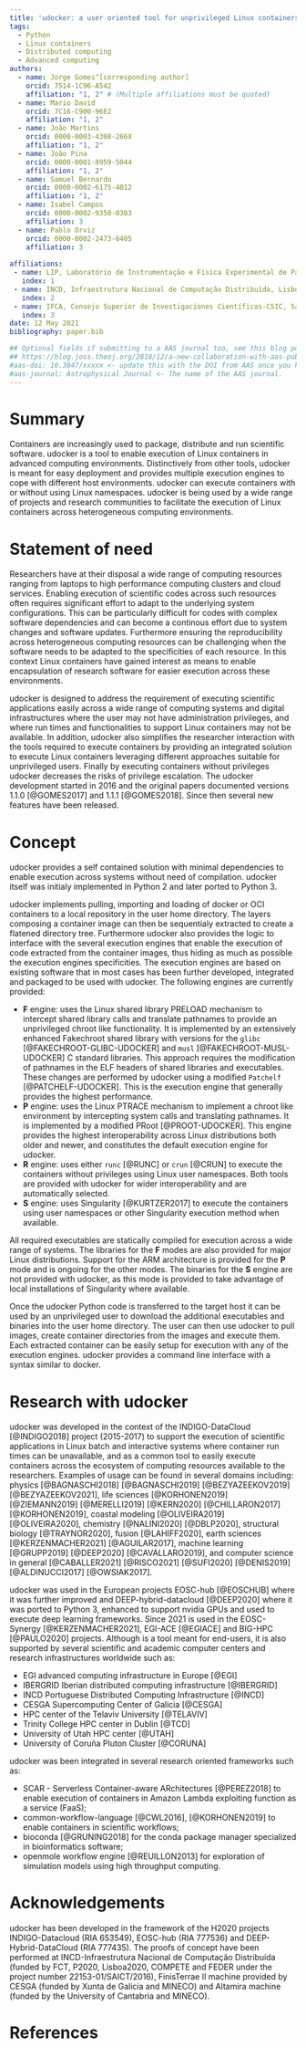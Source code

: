 ```yaml
---
title: 'udocker: a user oriented tool for unprivileged Linux containers'
tags:
  - Python
  - Linux containers
  - Distributed computing
  - Advanced computing
authors:
  - name: Jorge Gomes^[corresponding author]
    orcid: 7514-1C96-A542
    affiliation: "1, 2" # (Multiple affiliations must be quoted)
  - name: Mario David
    orcid: 7C16-C900-96E2
    affiliation: "1, 2"
  - name: João Martins
    orcid: 0000-0003-4308-266X
    affiliation: "1, 2"
  - name: João Pina
    orcid: 0000-0001-8959-5044
    affiliation: "1, 2" 
  - name: Samuel Bernardo
    orcid: 0000-0002-6175-4012
    affiliation: "1, 2"
  - name: Isabel Campos
    orcid: 0000-0002-9350-0383
    affiliation: 3
  - name: Pablo Orviz
    orcid: 0000-0002-2473-6405
    affiliation: 3
    
affiliations:
 - name: LIP, Laboratório de Instrumentação e Física Experimental de Partículas, Lisboa, Portugal
   index: 1
 - name: INCD, Infraestrutura Nacional de Computação Distribuída, Lisboa, Portugal
   index: 2
 - name: IFCA, Consejo Superior de Investigaciones Científicas-CSIC, Santander, Spain
   index: 3
date: 12 May 2021
bibliography: paper.bib

## Optional fields if submitting to a AAS journal too, see this blog post:
## https://blog.joss.theoj.org/2018/12/a-new-collaboration-with-aas-publishing
#aas-doi: 10.3847/xxxxx <- update this with the DOI from AAS once you know it.
#aas-journal: Astrophysical Journal <- The name of the AAS journal.
---
```


# Summary

Containers are increasingly used to package, distribute and run scientific software. 
udocker is a tool to enable execution of Linux containers in advanced computing
environments. Distinctively from other tools, udocker is meant for easy deployment
and provides multiple execution engines to cope with different host environments. 
udocker can execute containers with or without using Linux namespaces. udocker is 
being used by a wide range of projects and research communities to facilitate the 
execution of Linux containers across heterogeneous computing environments.

# Statement of need

Researchers have at their disposal a wide range of computing resources ranging
from laptops to high performance computing clusters and cloud services. Enabling 
execution of scientific codes across such resources often requires significant 
effort to adapt to the underlying system configurations. This can be particularly
difficult for codes with complex software dependencies and can become a continous 
effort due to system changes and software updates. Furthermore ensuring the 
reproducibility across heterogeneous computing resources can be challenging when 
the software needs to be adapted to the specificities of each resource. In this 
context Linux containers have gained interest as means to enable encapsulation of 
research software for easier execution across these environments.

udocker is designed to address the requirement of executing scientific 
applications easily across a wide range of computing systems and digital 
infrastructures where the user may not have administration privileges, and
where run times and functionalities to support Linux containers may not be
available. 
In addition, udocker also simplifies the researcher interaction with the tools 
required to execute containers by providing an integrated solution to execute 
Linux containers leveraging different approaches suitable for unprivileged
users. Finally by executing containers without privileges udocker decreases the 
risks of privilege escalation. The udocker development started in 2016 and 
the original papers documented versions 1.1.0 [@GOMES2017] and 1.1.1 [@GOMES2018].
Since then several new features have been released.

# Concept
udocker provides a self contained solution with minimal dependencies to enable
execution across systems without need of compilation. udocker itself was 
initialy implemented in Python 2 and later ported to Python 3.

udocker implements pulling, importing and loading of docker or OCI containers to 
a local repository in the user home directory. The layers composing a container 
image can then be sequentialy extracted to create a flatened directory tree.
Furthermore udocker also provides the logic to interface with the several 
execution engines that enable the execution of code extracted from the container 
images, thus hiding as much as possible the execution engines specificities.
The execution engines are based on existing software that in most cases has been
further developed, integrated and packaged to be used with udocker. The following
engines are currently provided:

* **F** engine: uses the Linux shared library PRELOAD mechanism to intercept
  shared library calls and translate pathnames to provide an unprivileged chroot 
  like functionality. It is implemented by an extensively enhanced Fakechroot 
  shared library with versions for the `glibc` [@FAKECHROOT-GLIBC-UDOCKER] 
  and `musl` [@FAKECHROOT-MUSL-UDOCKER] C standard libraries. 
  This approach requires the modification of pathnames in the ELF headers of 
  shared libraries and executables. These changes are performed by udocker using 
  a modified `Patchelf` [@PATCHELF-UDOCKER]. This is the 
  execution engine that generally provides the highest performance. 
* **P** engine: uses the Linux PTRACE mechanism to implement a chroot like 
  environment by intercepting system calls and translating pathnames. It is 
  implemented by a modified PRoot [@PROOT-UDOCKER]. This 
  engine provides the highest interoperability across Linux distributions both 
  older and newer, and constitutes the default execution engine for udocker. 
* **R** engine: uses either `runc` [@RUNC] or `crun` [@CRUN] to execute the 
  containers without privileges using Linux user namespaces. Both tools are 
  provided with udocker for wider interoperability and are automatically selected.
* **S** engine: uses Singularity [@KURTZER2017] to execute the containers using 
  user namespaces or other Singularity execution method when available. 
  
All required executables are statically compiled for execution across a
wide range of systems. The libraries for the **F** modes are also provided
for major Linux distributions. Support for the ARM architecture is provided 
for the **P** mode and is ongoing for the other modes. The binaries for the 
**S** engine are not provided with udocker, as this mode is provided to take 
advantage of local installations of Singularity where available.

Once the udocker Python code is transferred to the target host it can be 
used by an unprivileged user to download the additional executables and 
binaries into the user home directory. The user can then use udocker to 
pull images, create container directories from the images and execute them. 
Each extracted container can be easily setup for execution with any of the 
execution engines. udocker provides a command line interface with a syntax 
similar to docker.

# Research with udocker
udocker was developed in the context of the INDIGO-DataCloud [@INDIGO2018] project 
(2015-2017) to support the execution of scientific applications in Linux batch 
and interactive systems where container run times can be unavailable, and as a 
common tool to easily execute containers across the ecosystem of computing 
resources available to the researchers. Examples of usage can be found in
several domains including:
physics [@BAGNASCHI2018] [@BAGNASCHI2019] [@BEZYAZEEKOV2019] [@BEZYAZEEKOV2021],
life sciences [@KORHONEN2019] [@ZIEMANN2019] [@MERELLI2019] [@KERN2020] [@CHILLARON2017] [@KORHONEN2019], 
coastal modeling [@OLIVEIRA2019] [@OLIVEIRA2020], 
chemistry [@NALINI2020] [@DBLP2020],
structural biology [@TRAYNOR2020], 
fusion [@LAHIFF2020],
earth sciences [@KERZENMACHER2021] [@AGUILAR2017],
machine learning [@GRUPP2019] [@DEEP2020] [@CAVALLARO2019],
and computer science in general [@CABALLER2021] [@RISCO2021] [@SUFI2020] [@DENIS2019] [@ALDINUCCI2017] [@OWSIAK2017].


udocker was used in the European projects EOSC-hub [@EOSCHUB] where it 
was further improved and DEEP-hybrid-datacloud [@DEEP2020] where it was ported 
to Python 3, enhanced to support nvidia GPUs and used to execute deep 
learning frameworks. Since 2021 is used in the EOSC-Synergy [@KERZENMACHER2021], 
EGI-ACE [@EGIACE] and BIG-HPC [@PAULO2020] projects. Although is a tool meant for
end-users, it is also supported by several scientific and academic computer 
centers and research infrastructures worldwide such as:

 * EGI advanced computing infrastructure in Europe [@EGI]
 * IBERGRID Iberian distributed computing infrastructure [@IBERGRID]
 * INCD Portuguese Distributed Computing Infrastructure [@INCD]
 * CESGA Supercomputing Center of Galicia [@CESGA]
 * HPC center of the Telaviv University  [@TELAVIV]
 * Trinity College HPC center in Dublin [@TCD]
 * University of Utah HPC center [@UTAH] 
 * University of Coruña Pluton Cluster [@CORUNA]

udocker was been integrated in several research oriented frameworks such as: 

 * SCAR - Serverless Container-aware ARchitectures [@PEREZ2018] to enable execution of containers in Amazon Lambda exploiting function as a service (FaaS);
 * common-workflow-language [@CWL2016], [@KORHONEN2019] to enable containers in scientific workflows;
 * bioconda [@GRUNING2018] for the conda package manager specialized in bioinformatics software;
 * openmole  workflow engine [@REUILLON2013] for exploration of simulation models using high throughput computing.


# Acknowledgements

udocker has been developed in the framework of the H2020 projects INDIGO-Datacloud (RIA 653549), EOSC-hub (RIA 777536) and DEEP-Hybrid-DataCloud (RIA 777435). The proofs of concept have been performed at INCD-Infraestrutura Nacional de Computação Distribuída (funded by FCT, P2020, Lisboa2020, COMPETE and FEDER under the project number 22153-01/SAICT/2016), FinisTerrae II machine provided by CESGA (funded by Xunta de Galicia and MINECO) and Altamira machine (funded by the University of Cantabria and MINECO).

# References



